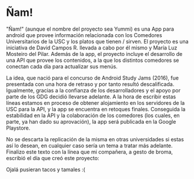 # Ñam!

"Ñam!" (aunque el nombre del proyecto sea Yummi) es una App para android que provee información relacionada con los Comedores Universitarios de la USC y los platos que tienen / sirven. El proyecto es una iniciativa de David Campos R. llevada a cabo por él mismo y María Luz Mosteiro del Pilar. Además de la app, el proyecto incluye el desarrollo de una API que provee los contenidos, a la que los distintos comedores se conectan cada día para actualizar sus menús.

La idea, que nació para el concurso de Android Study Jams (2016), fue presentada con una hora de retraso y por tanto resultó descalificada. Igualmente, gracias a la confianza de los desarrolladores y el apoyo por parte de los GDG decidió llevarse adelante. A la hora de escribir estas líneas estamos en proceso de obtener alojamiento en los servidores de la USC para la API, y la app se encuentra en retoques finales. Conseguida la estabilidad en la API y la colaboración de los comedores (los cuales, en parte, ya han dado su aprovación), la app será publicada en la Google Playstore.

No se descarta la replicación de la misma en otras universidades si estas así lo desean, en cualquier caso sería un tema a tratar más adelante. Finalizo este texto con la línea que mi compañera, a gesto de broma, escribió el día que creó este proyecto:

Ojalá pusieran tacos y tamales :( 
